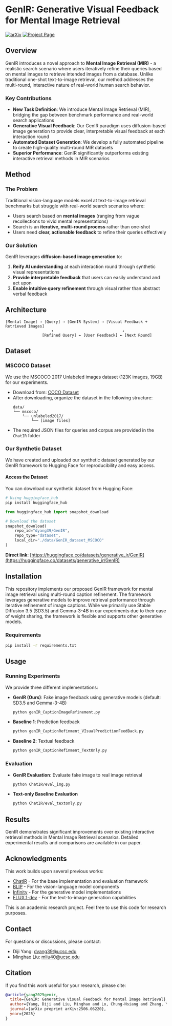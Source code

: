# GenIR: Generative Visual Feedback for Mental Image Retrieval

[![arXiv](https://img.shields.io/badge/arXiv-2506.06220-b31b1b.svg)](https://arxiv.org/abs/2506.06220)
[![Project Page](https://img.shields.io/badge/Project-Page-green)](https://visual-generative-ir.github.io)

## Overview

GenIR introduces a novel approach to **Mental Image Retrieval (MIR)** - a realistic search scenario where users iteratively refine their queries based on mental images to retrieve intended images from a database. Unlike traditional one-shot text-to-image retrieval, our method addresses the multi-round, interactive nature of real-world human search behavior.

### Key Contributions

- **New Task Definition**: We introduce Mental Image Retrieval (MIR), bridging the gap between benchmark performance and real-world search applications
- **Generative Visual Feedback**: Our GenIR paradigm uses diffusion-based image generation to provide clear, interpretable visual feedback at each interaction round
- **Automated Dataset Generation**: We develop a fully automated pipeline to create high-quality multi-round MIR datasets
- **Superior Performance**: GenIR significantly outperforms existing interactive retrieval methods in MIR scenarios

## Method

### The Problem
Traditional vision-language models excel at text-to-image retrieval benchmarks but struggle with real-world search scenarios where:
- Users search based on **mental images** (ranging from vague recollections to vivid mental representations)
- Search is an **iterative, multi-round process** rather than one-shot
- Users need **clear, actionable feedback** to refine their queries effectively

### Our Solution
GenIR leverages **diffusion-based image generation** to:
1. **Reify AI understanding** at each interaction round through synthetic visual representations
2. **Provide interpretable feedback** that users can easily understand and act upon
3. **Enable intuitive query refinement** through visual rather than abstract verbal feedback

## Architecture

```
[Mental Image] → [Query] → [GenIR System] → [Visual Feedback + Retrieved Images]
                    ↑                              ↓
                [Refined Query] ← [User Feedback] ← [Next Round]
```

## Dataset

### MSCOCO Dataset
We use the MSCOCO 2017 Unlabeled images dataset (123K images, 19GB) for our experiments.
- Download from: [COCO Dataset](https://cocodataset.org/#download)
- After downloading, organize the dataset in the following structure:
  ```
  data/
  └── mscoco/
      └── unlabeled2017/
          └── [image files]
  ```
- The required JSON files for queries and corpus are provided in the `ChatIR` folder

### Our Synthetic Dataset
We have created and uploaded our synthetic dataset generated by our GenIR framework to Hugging Face for reproducibility and easy access.

#### Access the Dataset

You can download our synthetic dataset from Hugging Face:

```bash
# Using huggingface_hub
pip install huggingface_hub
```

```python
from huggingface_hub import snapshot_download

# Download the dataset
snapshot_download(
    repo_id="dyang39/GenIR",
    repo_type="dataset",
    local_dir="./data/GenIR_dataset_MSCOCO"
)
```

**Direct link**: [https://huggingface.co/datasets/generative_ir/GenIR](https://huggingface.co/datasets/generative_ir/GenIR)

## Installation

This repository implements our proposed GenIR framework for mental image retrieval using multi-round caption refinement. The framework leverages generative models to improve retrieval performance through iterative refinement of image captions. While we primarily use Stable Diffusion 3.5 (SD3.5) and Gemma-3-4B in our experiments due to their ease of weight sharing, the framework is flexible and supports other generative models.

### Requirements

```bash
pip install -r requirements.txt
```

## Usage

### Running Experiments

We provide three different implementations:

- **GenIR (Ours)**: Fake image feedback using generative models (default: SD3.5 and Gemma-3-4B)
  ```bash
  python genIR_CaptionImageRefinement.py
  ```

- **Baseline 1**: Prediction feedback
  ```bash
  python genIR_CaptionRefinment_VIsualPredictionFeedBack.py 
  ```

- **Baseline 2**: Textual feedback
  ```bash
  python genIR_CaptionRefinment_TextOnly.py 
  ```

### Evaluation

- **GenIR Evaluation**: Evaluate fake image to real image retrieval
  ```bash
  python ChatIR/eval_img.py 
  ```

- **Text-only Baseline Evaluation**
  ```bash
  python ChatIR/eval_textonly.py 
  ```

## Results

GenIR demonstrates significant improvements over existing interactive retrieval methods in Mental Image Retrieval scenarios. Detailed experimental results and comparisons are available in our paper.

## Acknowledgments

This work builds upon several previous works:
- [ChatIR](https://github.com/levymsn/ChatIR) - For the base implementation and evaluation framework
- [BLIP](https://github.com/levymsn/ChatIR) - For the vision-language model components
- [Infinity](https://github.com/FoundationVision/Infinity.git) - For the generative model implementations
- [FLUX.1-dev](https://huggingface.co/black-forest-labs/FLUX.1-dev) - For the text-to-image generation capabilities

This is an academic research project. Feel free to use this code for research purposes.

## Contact

For questions or discussions, please contact:
- Diji Yang: dyang39@ucsc.edu
- Minghao Liu: mliu40@ucsc.edu

## Citation

If you find this work useful for your research, please cite:

```bibtex
@article{yang2025genir,
  title={GenIR: Generative Visual Feedback for Mental Image Retrieval},
  author={Yang, Diji and Liu, Minghao and Lo, Chung-Hsiang and Zhang, Yi and Davis, James},
  journal={arXiv preprint arXiv:2506.06220},
  year={2025}
}
```
